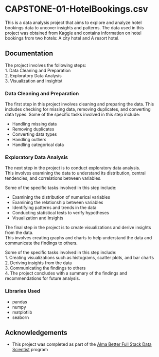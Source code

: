 # CAPSTONE-01-HotelBookings.csv 

This is a data analysis project that aims to explore and analyze hotel bookings data to uncover insights and patterns. The data used in this project was obtained from Kaggle and contains information on hotel bookings from two hotels: A city hotel and A resort hotel.



## Documentation


  The project involves the following steps:\
    1. Data Cleaning and Preparation\
    2. Exploratory Data Analysis\
    3. Visualization and Insights\

### Data Cleaning and Preparation ###

The first step in this project involves cleaning and preparing the data. This includes checking for missing data, removing duplicates, and converting data types. Some of the specific tasks involved in this step include:

- Handling missing data
- Removing duplicates
- Converting data types
- Handling outliers
- Handling categorical data

### Exploratory Data Analysis ###

The next step in the project is to conduct exploratory data analysis\.\
This involves examining the data to understand its distribution, central tendencies, and correlations between variables.

Some of the specific tasks involved in this step include:

- Examining the distribution of numerical variables
- Examining the relationship between variables
- Identifying patterns and trends in the data
- Conducting statistical tests to verify hypotheses
- Visualization and Insights

The final step in the project is to create visualizations and derive insights from the data.\
This involves creating graphs and charts to help understand the data and communicate the findings to others. 

  Some of the specific tasks involved in this step include:\
    1. Creating visualizations such as histograms, scatter plots, and bar charts\
    2. Deriving insights from the data\
    3. Communicating the findings to others\
    4. The project concludes with a summary of the findings and recommendations for future analysis.


### Libraries Used ###
   -  pandas
   - numpy
   -  matplotlib
   - seaborn


## Acknowledgements

 - This project was completed as part of the [Alma Better Full Stack Data Scientist](https://grow.almabetter.com/data-science/home/ "Named link title") program 

